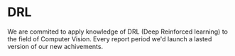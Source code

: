 # DRL
We are commited to apply knowledge of DRL
(Deep Reinforced learning) to the field of Computer Vision.
Every report period we'd launch a 
lasted version of our new achivements.
